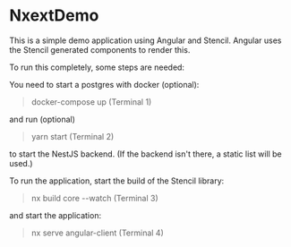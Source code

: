 

# NxextDemo

This is a simple demo application using Angular and Stencil. Angular uses the Stencil generated components to render this.


To run this completely, some steps are needed: 

You need to start a postgres with docker (optional):
> docker-compose up (Terminal 1)

and run (optional)

> yarn start (Terminal 2)

to start the NestJS backend. (If the backend isn't there, a static list will be used.)

To run the application, start the build of the Stencil library:

> nx build core --watch (Terminal 3)

and start the application:

> nx serve angular-client (Terminal 4)
